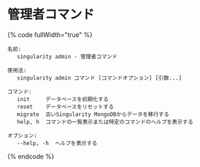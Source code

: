 # 管理者コマンド

{% code fullWidth="true" %}
```
名前:
   singularity admin - 管理者コマンド

使用法:
   singularity admin コマンド [コマンドオプション] [引数...]

コマンド:
   init     データベースを初期化する
   reset    データベースをリセットする
   migrate  古いSingularity MongoDBからデータを移行する
   help, h  コマンドの一覧表示または特定のコマンドのヘルプを表示する

オプション:
   --help, -h  ヘルプを表示する
```
{% endcode %}
